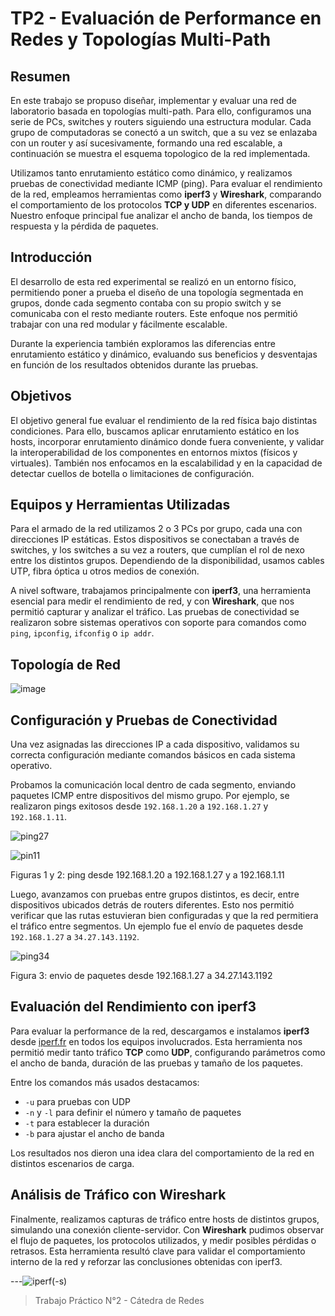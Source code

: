 # TP2 - Evaluación de Performance en Redes y Topologías Multi-Path

## Resumen 

En este trabajo se propuso diseñar, implementar y evaluar una red de laboratorio basada en topologías multi-path. Para ello, configuramos una serie de PCs, switches y routers siguiendo una estructura modular. Cada grupo de computadoras se conectó a un switch, que a su vez se enlazaba con un router y así sucesivamente, formando una red escalable, a continuación se muestra el esquema topologico de la red implementada. 

Utilizamos tanto enrutamiento estático como dinámico, y realizamos pruebas de conectividad mediante ICMP (ping). Para evaluar el rendimiento de la red, empleamos herramientas como **iperf3** y **Wireshark**, comparando el comportamiento de los protocolos **TCP y UDP** en diferentes escenarios. Nuestro enfoque principal fue analizar el ancho de banda, los tiempos de respuesta y la pérdida de paquetes.

## Introducción

El desarrollo de esta red experimental se realizó en un entorno físico, permitiendo poner a prueba el diseño de una topología segmentada en grupos, donde cada segmento contaba con su propio switch y se comunicaba con el resto mediante routers. Este enfoque nos permitió trabajar con una red modular y fácilmente escalable. 

Durante la experiencia también exploramos las diferencias entre enrutamiento estático y dinámico, evaluando sus beneficios y desventajas en función de los resultados obtenidos durante las pruebas.

## Objetivos

El objetivo general fue evaluar el rendimiento de la red física bajo distintas condiciones. Para ello, buscamos aplicar enrutamiento estático en los hosts, incorporar enrutamiento dinámico donde fuera conveniente, y validar la interoperabilidad de los componentes en entornos mixtos (físicos y virtuales). También nos enfocamos en la escalabilidad y en la capacidad de detectar cuellos de botella o limitaciones de configuración.

## Equipos y Herramientas Utilizadas

Para el armado de la red utilizamos 2 o 3 PCs por grupo, cada una con direcciones IP estáticas. Estos dispositivos se conectaban a través de switches, y los switches a su vez a routers, que cumplían el rol de nexo entre los distintos grupos. Dependiendo de la disponibilidad, usamos cables UTP, fibra óptica u otros medios de conexión.

A nivel software, trabajamos principalmente con **iperf3**, una herramienta esencial para medir el rendimiento de red, y con **Wireshark**, que nos permitió capturar y analizar el tráfico. Las pruebas de conectividad se realizaron sobre sistemas operativos con soporte para comandos como `ping`, `ipconfig`, `ifconfig` o `ip addr`.

## Topología de Red
![image](https://github.com/user-attachments/assets/99a8cd68-51c2-4334-b9ea-276378ba25ff)

## Configuración y Pruebas de Conectividad

Una vez asignadas las direcciones IP a cada dispositivo, validamos su correcta configuración mediante comandos básicos en cada sistema operativo. 

Probamos la comunicación local dentro de cada segmento, enviando paquetes ICMP entre dispositivos del mismo grupo. Por ejemplo, se realizaron pings exitosos desde `192.168.1.20` a `192.168.1.27` y `192.168.1.11`.

![ping27](https://github.com/user-attachments/assets/bfedccd0-bd34-4d89-b5e2-9f9fed72c299)

![pin11](https://github.com/user-attachments/assets/6d6e69d9-d02d-4434-81e4-e9ee91de4f8c)

Figuras 1 y 2: ping desde 192.168.1.20 a 192.168.1.27 y a 192.168.1.11

Luego, avanzamos con pruebas entre grupos distintos, es decir, entre dispositivos ubicados detrás de routers diferentes. Esto nos permitió verificar que las rutas estuvieran bien configuradas y que la red permitiera el tráfico entre segmentos. Un ejemplo fue el envío de paquetes desde `192.168.1.27` a `34.27.143.1192`.

![ping34](https://github.com/user-attachments/assets/8a1334e7-01b0-47d0-a6e6-1656a38c87d6)

Figura 3: envio de paquetes desde 192.168.1.27 a 34.27.143.1192


## Evaluación del Rendimiento con iperf3

Para evaluar la performance de la red, descargamos e instalamos **iperf3** desde [iperf.fr](https://iperf.fr) en todos los equipos involucrados. Esta herramienta nos permitió medir tanto tráfico **TCP** como **UDP**, configurando parámetros como el ancho de banda, duración de las pruebas y tamaño de los paquetes.

Entre los comandos más usados destacamos:

- `-u` para pruebas con UDP  
- `-n` y `-l` para definir el número y tamaño de paquetes  
- `-t` para establecer la duración  
- `-b` para ajustar el ancho de banda

Los resultados nos dieron una idea clara del comportamiento de la red en distintos escenarios de carga.

## Análisis de Tráfico con Wireshark

Finalmente, realizamos capturas de tráfico entre hosts de distintos grupos, simulando una conexión cliente-servidor. Con **Wireshark** pudimos observar el flujo de paquetes, los protocolos utilizados, y medir posibles pérdidas o retrasos. Esta herramienta resultó clave para validar el comportamiento interno de la red y reforzar las conclusiones obtenidas con iperf3.

---![iperf(-s)](https://github.com/user-attachments/assets/b3e78bf8-db6e-4503-b08e-921b58d6f916)


> Trabajo Práctico N°2 - Cátedra de Redes
